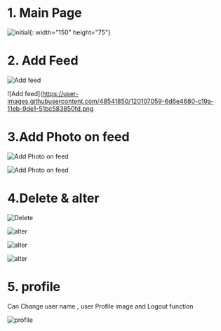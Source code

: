 # 1. Main Page
![initial](https://user-images.githubusercontent.com/48541850/120106944-f933a300-c199-11eb-995d-95cc1806b5ea.png){: width="150" height="75"}

# 2. Add Feed
![Add feed](https://user-images.githubusercontent.com/48541850/120107036-5596c280-c19a-11eb-8262-f8c2f2613bce.png)

![Add feed](https://user-images.githubusercontent.com/48541850/120107059-6d6e4680-c19a-11eb-9de1-51bc583850fd.png

# 3.Add Photo on feed
![Add Photo on feed](https://user-images.githubusercontent.com/48541850/120107088-942c7d00-c19a-11eb-8275-a9db74549fb4.png)

![Add Photo on feed](https://user-images.githubusercontent.com/48541850/120107102-a3132f80-c19a-11eb-9242-538022a949cb.png)

# 4.Delete & alter 
![Delete](https://user-images.githubusercontent.com/48541850/120107164-ec637f00-c19a-11eb-99cd-a62fb197b3ee.png)

![alter](https://user-images.githubusercontent.com/48541850/120107244-3fd5cd00-c19b-11eb-9a74-2aeb8d0280bf.png)

![alter](https://user-images.githubusercontent.com/48541850/120107260-53813380-c19b-11eb-9bb5-0a6867fd0f93.png)

![alter](https://user-images.githubusercontent.com/48541850/120107273-6267e600-c19b-11eb-93b6-214d87dd3ae4.png)

# 5. profile
 Can Change user name , user Profile image and Logout function
 
 ![profile](https://user-images.githubusercontent.com/48541850/120107306-8e836700-c19b-11eb-9ca4-d0a3f9d8e27a.png)










